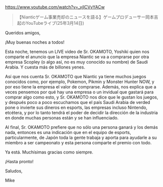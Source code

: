 https://www.youtube.com/watch?v=_vjICVvYACw

> 【Nianticゲーム事業売却のニュースを語る】ゲームプロデューサー岡本吉起のYouTubeライブ(25年3月14日) 

Queridos amigos,

¡Muy buenas noches a todos!

Esta noche, tenemos un LIVE video de Sr. OKAMOTO, Yoshiki quien nos comparte el anuncio que la empresa Niantic se va a comprarse por otra empresa Scopley (o algo así, no es muy conocido su nombre) de Saudi Arabia. Y cuesta más de billones yenes. 

Así que nos cuenta Sr. OKAMOTO que Niantic ya tiene muchos juegos conocidos como, por ejemplo, Pokemon, Pikmin y Monster Hunter NOW, y por eso tiene la empresa el valor de comprarse. Además, nos explica que a veces pensemos por qué hay una empresa o un invidual que gastará para comprar algo como esto, y Sr. OKAMOTO nos dice que le gustan los juegos, y después poco a poco escuchamos que el país Saudi Arabia de verded pone o invierte sus dineros en esports, las empresas incluso Nintendo, etcétera, y por lo tanto tendrá el poder de decidir la dirección de la industria en donde muchas personas están y se han influenciado.

Al final, Sr. OKAMOTO prefiere que no sólo una persona ganará y los demás nada, entonces es una indicación que en el equipo de esports, particularmente, de Japón toda la gente trabaja y aporta para ayudarle a su miembro a ser campeonato y esta persona comparte el premio con todo.

Ya está. Muchísimas gracias como siempre.

¡Hasta pronto!

Saludos,

Mike
